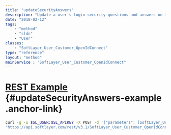 ```yaml
---
title: "updateSecurityAnswers"
description: "Update a user's login security questions and answers on the SoftLayer customer portal. These questions and answers are used to optionally log into the SoftLayer customer portal using two-factor authentication. Each user must have three distinct questions set with a unique answer for each question, and each answer may only contain alphanumeric or the . , - _ ( ) [ ] : ; > < characters. Existing user security questions and answers are deleted before new ones are set, and users may only update their own security questions and answers. "
date: "2018-02-12"
tags:
    - "method"
    - "sldn"
    - "User"
classes:
    - "SoftLayer_User_Customer_OpenIdConnect"
type: "reference"
layout: "method"
mainService : "SoftLayer_User_Customer_OpenIdConnect"
---
```


# [REST Example](#updateSecurityAnswers-example) <a href="/article/rest/"><i class="fas fa-question"></i></a> {#updateSecurityAnswers-example .anchor-link} 
```bash
curl -g -u $SL_USER:$SL_APIKEY -X POST -d '{"parameters": [SoftLayer_User_Security_Question, string]}' \
'https://api.softlayer.com/rest/v3.1/SoftLayer_User_Customer_OpenIdConnect/{SoftLayer_User_Customer_OpenIdConnectID}/updateSecurityAnswers'
```

